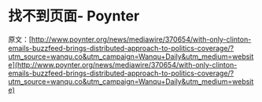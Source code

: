 # 找不到页面- Poynter

原文：[http://www.poynter.org/news/mediawire/370654/with-only-clinton-emails-buzzfeed-brings-distributed-approach-to-politics-coverage/?utm_source=wanqu.co&utm_campaign=Wanqu+Daily&utm_medium=website](http://www.poynter.org/news/mediawire/370654/with-only-clinton-emails-buzzfeed-brings-distributed-approach-to-politics-coverage/?utm_source=wanqu.co&utm_campaign=Wanqu+Daily&utm_medium=website)